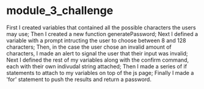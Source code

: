 # module_3_challenge
First I created variables that contained all the possible characters the users may use;
Then I created a new function generatePassword;
Next I defined a variable with a prompt intructing the user to choose between 8 and 128 characters;
Then, in the case the user chose an invalid amount of characters, I made an alert to signal the user that their input was invalid;
Next I defined the rest of my variables along with the confirm command, each with their own indivudal string attached;
Then I made a series of if statements to attach to my variables on top of the js page;
Finally I made a 'for' statement to push the results and return a password. 

